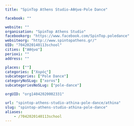 ```yaml
---
title: "SpinTop Athens Studio-Αθήνα-Pole Dance"

facebook: ""

website: ""
organisation: "SpinTop Athens Studio"
facebookorg: "https://www.facebook.com/SpinTop.poledance"
websiteorg: "http://www.spintopathens.gr/"
UID: "7042020140113school"
cities: ["Αθήνα"]
perioxi: ""
address: ""

places: [""]
categories: ["Χορός"]
subcategories: ["Pole Dance"]
categoryNoSLug: ["xoros"]
subcategoriesNoSLug: ["pole-dance"]

orgUID: "org14042020002331"

url: "spintop-athens-studio-athina-pole-dance/athina"
slug: "spintop-athens-studio-athina-pole-dance"
aliases:
    - /7042020140113school
---
```





